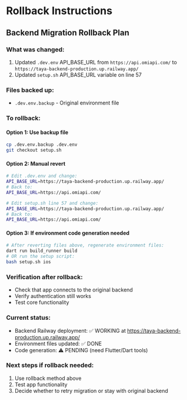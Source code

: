 # Rollback Instructions

## Backend Migration Rollback Plan

### What was changed:
1. Updated `.dev.env` API_BASE_URL from `https://api.omiapi.com/` to `https://taya-backend-production.up.railway.app/`
2. Updated `setup.sh` API_BASE_URL variable on line 57

### Files backed up:
- `.dev.env.backup` - Original environment file

### To rollback:

#### Option 1: Use backup file
```bash
cp .dev.env.backup .dev.env
git checkout setup.sh
```

#### Option 2: Manual revert
```bash
# Edit .dev.env and change:
API_BASE_URL=https://taya-backend-production.up.railway.app/
# Back to:
API_BASE_URL=https://api.omiapi.com/

# Edit setup.sh line 57 and change:
API_BASE_URL=https://taya-backend-production.up.railway.app/
# Back to:
API_BASE_URL=https://api.omiapi.com/
```

#### Option 3: If environment code generation needed
```bash
# After reverting files above, regenerate environment files:
dart run build_runner build
# OR run the setup script:
bash setup.sh ios
```

### Verification after rollback:
- Check that app connects to the original backend
- Verify authentication still works
- Test core functionality

### Current status:
- Backend Railway deployment: ✅ WORKING at https://taya-backend-production.up.railway.app/
- Environment files updated: ✅ DONE
- Code generation: ⚠️ PENDING (need Flutter/Dart tools)

### Next steps if rollback needed:
1. Use rollback method above
2. Test app functionality
3. Decide whether to retry migration or stay with original backend